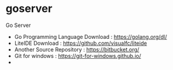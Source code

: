 # goserver
Go Server

- Go Programming Language Download : https://golang.org/dl/
- LiteIDE Download : https://github.com/visualfc/liteide
- Another Source Repository : https://bitbucket.org/
- Git for windows : https://git-for-windows.github.io/
- 
